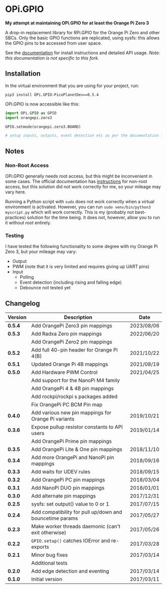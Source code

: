 # OPi.GPIO

**My attempt at maintaining OPi.GPIO for at least the Orange Pi Zero 3**

A drop-in replacement library for RPi.GPIO for the Orange Pi Zero and other SBCs.
Only the basic GPIO functions are replicated, using sysfs: this allows the GPIO pins to be accessed from user space.

See the [documentation](https://opi-gpio.readthedocs.io) for install instructions and detailed API usage.
*Note: this documentation is not specific to this fork.*

## Installation

In the virtual environment that you are using for your project, run:

`pip3 install OPi.GPIO-PicoPlanetDev==0.5.4`

OPi.GPIO is now accessible like this:
```python
import OPi.GPIO as GPIO
import orangepi.zero3

GPIO.setmode(orangepi.zero3.BOARD)

# setup inputs, outputs, event detection etc as per the documentation linked above
```

## Notes

### Non-Root Access

OPi.GPIO generally needs root access, but this might be inconvenient in some cases. The official documentation has
[instructions](https://opi-gpio.readthedocs.io/en/latest/install.html#non-root-access) for non-root access, but this
solution did not work correctly for me, so your mileage may vary here.

Running a Python script with `sudo` does not work correctly when a virtual environment is activated. However,
you can run `sudo venv/bin/python3 myscript.py` which will work correctly. This is my (probably not best-practices)
solution for the time being. It does not, however, allow you to run it without root entirely.

### Testing

I have tested the following functionality to some degree with my Orange Pi Zero 3, but your mileage may vary:
- Output
- PWM (note that it is very limited and requires giving up UART pins)
- Input
  - Polling
  - Event detection (including rising and falling edge)
  - Debounce not tested yet

## Changelog

| Version   | Description                                                    | Date       |
|-----------|----------------------------------------------------------------|------------|
| **0.5.4** | Add OrangePi Zero3 pin mappings                                | 2023/08/06 |
| **0.5.3** | Add Radxa Zero pin mappings                                    | 2022/06/20 |
|           | Add OrangePi Zero2 pin mappings                                |            |
| **0.5.2** | Add full 40-pin header for Orange Pi 4(B)                      | 2021/10/22 |
| **0.5.1** | Updated Orange Pi 4B mappings                                  | 2021/08/19 |
| **0.5.0** | Add Hardware PWM Control                                       | 2021/04/25 |
|           | Add support for the NanoPi M4 family                           |            |
|           | Add OrangePi 4 & 4B pin mappings                               |            |
|           | Add rockpi/rockpi s packages added                             |            |
|           | Fix OrangePi PC BCM Pin map                                    |            |
| **0.4.0** | Add various new pin mappings for Orange Pi variants            | 2019/10/21 |
| **0.3.6** | Expose pullup resistor constants to API users                  | 2019/01/14 |
|           | Add OrangePi Prime pin mappings                                |            |
| **0.3.5** | Add OrangePi Lite & One pin mappings                           | 2018/11/10 |
| **0.3.4** | Add more OrangePi and NanoPi pin mappings                      | 2018/09/16 |
| **0.3.3** | Add waits for UDEV rules                                       | 2018/09/15 |
| **0.3.2** | Add OrangePi PC pin mappings                                   | 2018/03/04 |
| **0.3.1** | Add NanoPi DUO pin mappings                                    | 2018/01/01 |
| **0.3.0** | Add alternate pin mappings                                     | 2017/12/31 |
| **0.2.5** | sysfs: set output() value to 0 or 1                            | 2017/07/15 |
| **0.2.4** | Add compatibility for pull up/down and bouncetime params       | 2017/05/27 |
| **0.2.3** | Make worker threads daemonic (can't exit otherwise)            | 2017/05/26 |
| **0.2.2** | ``GPIO.setup()`` catches IOError and re-exports                | 2017/03/28 |
| **0.2.1** | Minor bug fixes                                                | 2017/03/14 |
|           | Additional tests                                               |            |
| **0.2.0** | Add edge detection and eventing                                | 2017/03/14 |
| **0.1.0** | Initial version                                                | 2017/03/11 |
